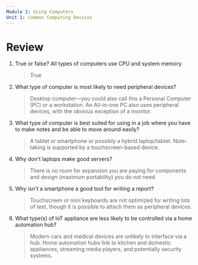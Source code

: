 ```yaml
---
Module 1: Using Computers
Unit 1: Common Computing Devices
---
```


# Review

1. True or false? All types of computers use CPU and system memory

   > True

2. What type of computer is most likely to need peripheral devices?

   > Desktop computer—you could also call this a Personal Computer (PC) or a workstation. An All-in-one PC also uses peripheral devices, with the obvious exception of a monitor.

3. What type of computer is best suited for using in a job where you have to make notes and be able to move around easily?

   > A tablet or smartphone or possibly a hybrid laptop/tablet. Note-taking is supported by a touchscreen-based device.

4. Why don't laptops make good servers?

   > There is no room for expansion you are paying for components and design (maximum portability) you do not need.

5. Why isn't a smartphone a good tool for writing a report?

   > Touchscreen or mini keyboards are not optimized for writing lots of text, though it is possible to attach them as peripheral devices.

6. What type(s) of IoT appliance are less likely to be controlled via a home automation hub?

   > Modern cars and medical devices are unlikely to interface via a hub. Home automation hubs link to kitchen and domestic appliances, streaming media players, and potentially security systems.
